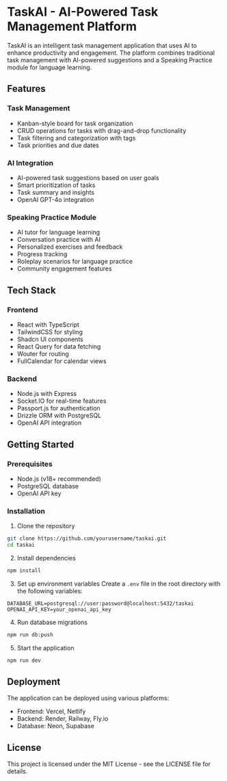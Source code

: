 # TaskAI - AI-Powered Task Management Platform

TaskAI is an intelligent task management application that uses AI to enhance productivity and engagement. The platform combines traditional task management with AI-powered suggestions and a Speaking Practice module for language learning.

## Features

### Task Management
- Kanban-style board for task organization
- CRUD operations for tasks with drag-and-drop functionality
- Task filtering and categorization with tags
- Task priorities and due dates

### AI Integration
- AI-powered task suggestions based on user goals
- Smart prioritization of tasks
- Task summary and insights
- OpenAI GPT-4o integration

### Speaking Practice Module
- AI tutor for language learning
- Conversation practice with AI
- Personalized exercises and feedback
- Progress tracking
- Roleplay scenarios for language practice
- Community engagement features

## Tech Stack

### Frontend
- React with TypeScript
- TailwindCSS for styling
- Shadcn UI components
- React Query for data fetching
- Wouter for routing
- FullCalendar for calendar views

### Backend
- Node.js with Express
- Socket.IO for real-time features
- Passport.js for authentication
- Drizzle ORM with PostgreSQL
- OpenAI API integration

## Getting Started

### Prerequisites
- Node.js (v18+ recommended)
- PostgreSQL database
- OpenAI API key

### Installation

1. Clone the repository
```bash
git clone https://github.com/yourusername/taskai.git
cd taskai
```

2. Install dependencies
```bash
npm install
```

3. Set up environment variables
Create a `.env` file in the root directory with the following variables:
```
DATABASE_URL=postgresql://user:password@localhost:5432/taskai
OPENAI_API_KEY=your_openai_api_key
```

4. Run database migrations
```bash
npm run db:push
```

5. Start the application
```bash
npm run dev
```

## Deployment

The application can be deployed using various platforms:
- Frontend: Vercel, Netlify
- Backend: Render, Railway, Fly.io
- Database: Neon, Supabase

## License

This project is licensed under the MIT License - see the LICENSE file for details.
